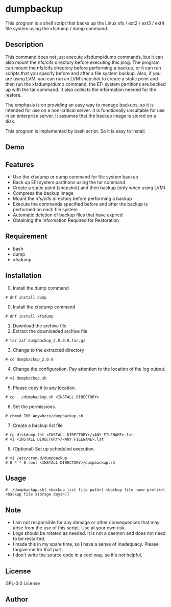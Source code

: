 # dumpbackup
This program is a shell script that backs up the Linux xfs / ext2 / ext3 / ext4 file system using the xfsdump / dump command.

## Description
 This command does not just execute xfsdump/dump commands, but it can also mount the nfs/cifs directory before executing this plog. The program can mount the nfs/cifs directory before performing a backup, or it can run scripts that you specify before and after a file system backup. Also, if you are using LVM, you can run an LVM snapshot to create a static point and then run the xfsdump/dump command. the EFI system partitions are backed up with the tar command. It also collects the information needed for the restore.

The emphasis is on providing an easy way to manage backups, so it is intended for use on a non-critical server. It is functionally unsuitable for use in an enterprise server. It assumes that the backup image is stored on a disk.

This program is implemented by bash script. So it is easy to install. 

## Demo

## Features
* Use the xfsdump or dump command for file system backup
* Back up EFI system partitions using the tar command
* Create a static point (snapshot) and then backup (only when using LVM)
* Compress the backup image
* Mount the nfs/cifs directory before performing a backup
* Execute the commands specified before and after the backup is performed on each file system
* Automatic deletion of backup files that have expired
* Obtaining the Information Required for Restoration

## Requirement
* bash
* dump
* xfsdump

## Installation
0. Install the dump command
```
# dnf install dump
```
0. Install the xfsdump command
```
# dnf install xfsdump
```
1. Download the archive file
2. Extract the downloaded archive file
```
# tar zxf dumpbackup_2.0.0.0.tar.gz
```
3. Change to the extracted directory
```
# cd dumpbackup_2.0.0
```
4. Change the configuration. Pay attention to the location of the log output.
```
# vi dumpbackup.sh
```
5. Please copy it to any location.
```
# cp . /dumpbackup.sh <INSTALL DIRECTORY>
```
6. Set the permissions.
```
# chmod 700 Anywhere/dumpbackup.sh
```
7. Create a backup list file
```
# cp diskdump.lst <INSTALL DIRECTORY>/<ANY FILENAME>.lst
# vi <INSTALL DIRECTORY>/<ANY FILENAME>.lst
```
8. (Optional) Set up scheduled execution.
```
# vi /etc/cron.d/dumpbackup
0 0 * * 0 root <INSTALL DIRECTORY>/dumpbackup.sh
```

## Usage
```
# ./dumpbackup.sh[ <backup list file path>[ <backup file name prefix>[ <backup file storage days>]]
```

## Note
* I am not responsible for any damage or other consequences that may arise from the use of this script. Use at your own risk.
* Logs should be rotated as needed. It is not a daemon and does not need to be restarted.
* I made this in my spare time, so I have a sense of inadequacy. Please forgive me for that part.
* I don't write the source code in a cool way, so it's not helpful.

## License
GPL-3.0 License

## Author

